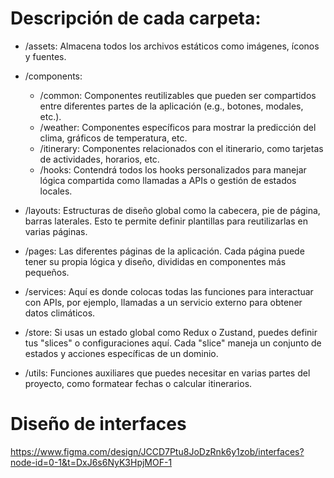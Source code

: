 # Descripción de cada carpeta:
- /assets: Almacena todos los archivos estáticos como imágenes, íconos y fuentes.

- /components:

  - /common: Componentes reutilizables que pueden ser compartidos entre diferentes partes de la aplicación (e.g., botones, modales, etc.).
  - /weather: Componentes específicos para mostrar la predicción del clima, gráficos de temperatura, etc.
  - /itinerary: Componentes relacionados con el itinerario, como tarjetas de actividades, horarios, etc.
  - /hooks: Contendrá todos los hooks personalizados para manejar lógica compartida como llamadas a APIs o gestión de estados locales.

- /layouts: Estructuras de diseño global como la cabecera, pie de página, barras laterales. Esto te permite definir plantillas para reutilizarlas en varias páginas.

- /pages: Las diferentes páginas de la aplicación. Cada página puede tener su propia lógica y diseño, divididas en componentes más pequeños.

- /services: Aquí es donde colocas todas las funciones para interactuar con APIs, por ejemplo, llamadas a un servicio externo para obtener datos climáticos.

- /store: Si usas un estado global como Redux o Zustand, puedes definir tus "slices" o configuraciones aquí. Cada "slice" maneja un conjunto de estados y acciones específicas de un dominio.

- /utils: Funciones auxiliares que puedes necesitar en varias partes del proyecto, como formatear fechas o calcular itinerarios.

# Diseño de interfaces
https://www.figma.com/design/JCCD7Ptu8JoDzRnk6y1zob/interfaces?node-id=0-1&t=DxJ6s6NyK3HpjMOF-1
